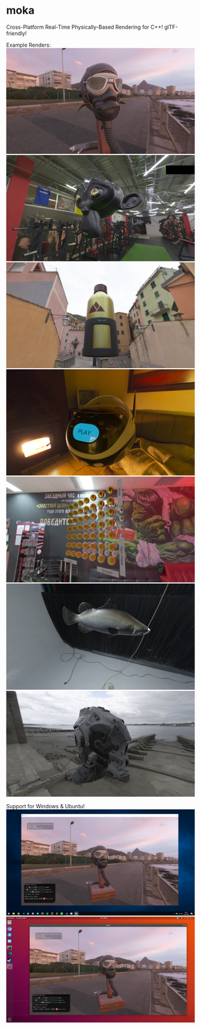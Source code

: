 # moka
Cross-Platform Real-Time Physically-Based Rendering for C++! glTF-friendly!

Example Renders:
![alt text](examples/renders/render1.png "Current Build")
![alt text](examples/renders/render2.png "Current Build")
![alt text](examples/renders/render3.png "Current Build")
![alt text](examples/renders/render4.png "Current Build")
![alt text](examples/renders/render5.png "Current Build")
![alt text](examples/renders/render6.png "Current Build")
![alt text](examples/renders/render7.png "Current Build")

Support for Windows & Ubuntu!
![alt text](examples/renders/windows.png "Current Build")
![alt text](examples/renders/ubuntu.png "Current Build")
